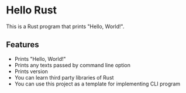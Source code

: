 # Hello Rust

This is a Rust program that prints "Hello, World!".

## Features

- Prints "Hello, World!"
- Prints any texts passed by command line option
- Prints version
- You can learn third party libraries of Rust
- You can use this project as a template for implementing CLI program
